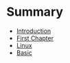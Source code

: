 # Summary

* [Introduction](README.md)
* [First Chapter](chapter1.md)
* [Linux](linux.md)
* [Basic](basic.md)

